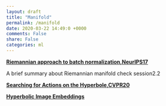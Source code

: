 ```yaml
---
layout: draft
title: "Manifold"
permalink: /manifold
date: 2020-03-22 14:49:0 +0000
comments: False
share: False
categories: ml
---
```



**[Riemannian approach to batch normalization,NeurIPS17](https://arxiv.org/pdf/1709.09603.pdf)**

A brief summary about Riemannian manifold check session2.2 

**[Searching for Actions on the Hyperbole,CVPR20](https://isis-data.science.uva.nl/cgmsnoek/pub/long-hyperbole-cvpr2020.pdf)**

**[Hyperbolic Image Embeddings](https://openreview.net/forum?id=SkgC6yHtvB)**
